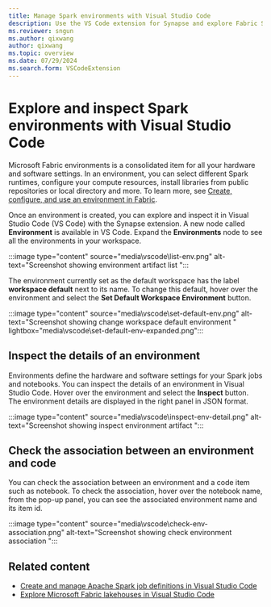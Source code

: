```yaml
---
title: Manage Spark environments with Visual Studio Code
description: Use the VS Code extension for Synapse and explore Fabric Spark environments with Visual Studio Code.
ms.reviewer: sngun
ms.author: qixwang
author: qixwang
ms.topic: overview
ms.date: 07/29/2024
ms.search.form: VSCodeExtension
---
```


# Explore and inspect Spark environments with Visual Studio Code

Microsoft Fabric environments is a consolidated item for all your hardware and software settings. In an environment, you can select different Spark runtimes, configure your compute resources, install libraries from public repositories or local directory and more. To learn more, see [Create, configure, and use an environment in Fabric](create-and-use-environment.md).

Once an environment is created, you can explore and inspect it in Visual Studio Code (VS Code) with the Synapse extension. A new node called **Environment** is available in VS Code. Expand the **Environments** node to see all the environments in your workspace.

:::image type="content" source="media\vscode\list-env.png" alt-text="Screenshot showing environment artifact list ":::

The environment currently set as the default workspace has the label **workspace default** next to its name. To change this default, hover over the environment and select the **Set Default Workspace Environment** button.

:::image type="content" source="media\vscode\set-default-env.png" alt-text="Screenshot showing change workspace default environment " lightbox="media\vscode\set-default-env-expanded.png":::

## Inspect the details of an environment

Environments define the hardware and software settings for your Spark jobs and notebooks. You can inspect the details of an environment in Visual Studio Code. Hover over the environment and select the **Inspect** button. The environment details are displayed in the right panel in JSON format.

:::image type="content" source="media\vscode\inspect-env-detail.png" alt-text="Screenshot showing inspect environment artifact ":::

## Check the association between an environment and code

You can check the association between an environment and a code item such as notebook. To check the association, hover over the notebook name, from the pop-up panel, you can see the associated environment name and its item id.

:::image type="content" source="media\vscode\check-env-association.png" alt-text="Screenshot showing check environment association ":::

## Related content

- [Create and manage Apache Spark job definitions in Visual Studio Code](author-sjd-with-vs-code.md)
- [Explore Microsoft Fabric lakehouses in Visual Studio Code](explore-lakehouse-with-vs-code.md)
